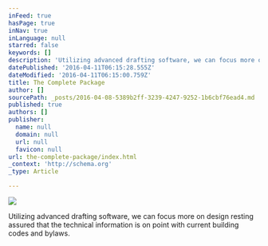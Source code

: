 ```yaml
---
inFeed: true
hasPage: true
inNav: true
inLanguage: null
starred: false
keywords: []
description: 'Utilizing advanced drafting software, we can focus more on design resting assured that the technical information is on point with current building codes and bylaws.'
datePublished: '2016-04-11T06:15:28.555Z'
dateModified: '2016-04-11T06:15:00.759Z'
title: The Complete Package
author: []
sourcePath: _posts/2016-04-08-5389b2ff-3239-4247-9252-1b6cbf76ead4.md
published: true
authors: []
publisher:
  name: null
  domain: null
  url: null
  favicon: null
url: the-complete-package/index.html
_context: 'http://schema.org'
_type: Article

---
```

![](https://s3-us-west-2.amazonaws.com/the-grid-img/p/ffb9c516d9fba3a002b658a0a4d22743c53caa38.jpg)

Utilizing advanced drafting software, we can focus more on design resting assured that the technical information is on point with current building codes and bylaws.